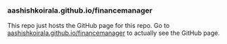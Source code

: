 ### aashishkoirala.github.io/financemanager

This repo just hosts the GitHub page for this repo. Go to [aashishkoirala.github.io/financemanager](http://aashishkoirala.github.io/financemanager) to actually see the GitHub page.